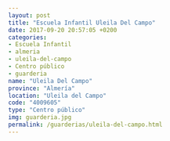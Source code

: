 ```yaml
---
layout: post
title: "Escuela Infantil Uleila Del Campo"
date: 2017-09-20 20:57:05 +0200
categories:
- Escuela Infantil
- almeria
- uleila-del-campo
- Centro público
- guarderia
name: "Uleila Del Campo"
province: "Almería"
location: "Uleila del Campo"
code: "4009605"
type: "Centro público"
img: guarderia.jpg
permalink: /guarderias/uleila-del-campo.html
---
```

